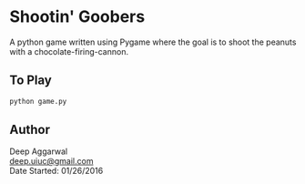 Shootin' Goobers
================

A python game written using Pygame where the goal is to shoot the peanuts with a chocolate-firing-cannon.

To Play
-------
```sh
python game.py
```

Author
------
Deep Aggarwal  
deep.uiuc@gmail.com  
Date Started: 01/26/2016  
